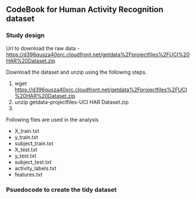 ## CodeBook for Human Activity Recognition dataset

### Study design

Url to download the raw data - https://d396qusza40orc.cloudfront.net/getdata%2Fprojectfiles%2FUCI%20HAR%20Dataset.zip

Download the dataset and unzip using the following steps.

1. wget https://d396qusza40orc.cloudfront.net/getdata%2Fprojectfiles%2FUCI%20HAR%20Dataset.zip
2. unzip getdata-projectfiles-UCI HAR Dataset.zip
3. 

Following files are used in the analysis

* X_train.txt
* y_train.txt
* subject_train.txt
* X_test.txt
* y_test.txt
* subject_test.txt
* activity_labels.txt
* features.txt


### Psuedocode to create the tidy dataset
